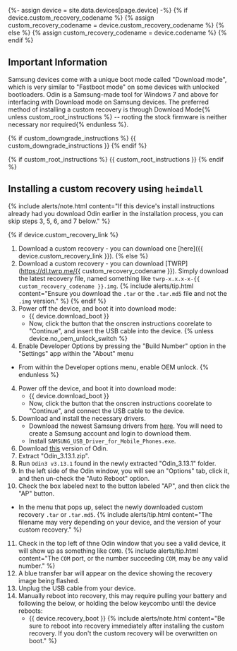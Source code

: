 {%- assign device = site.data.devices[page.device] -%}
{% if device.custom_recovery_codename %}
{% assign custom_recovery_codename = device.custom_recovery_codename %}
{% else %}
{% assign custom_recovery_codename = device.codename %}
{% endif %}

## Important Information

Samsung devices come with a unique boot mode called "Download mode", which is very similar to "Fastboot mode" on some devices with unlocked bootloaders.
Odin is a Samsung-made tool for Windows 7 and above for interfacing with Download mode on Samsung devices.
The preferred method of installing a custom recovery is through Download Mode{% unless custom_root_instructions %} -- rooting the stock firmware is neither necessary nor required{% endunless %}.

{% if custom_downgrade_instructions %}
{{ custom_downgrade_instructions }}
{% endif %}

{% if custom_root_instructions %}
{{ custom_root_instructions }}
{% endif %}

## Installing a custom recovery using `heimdall`

{% include alerts/note.html content="If this device's install instructions already had you download Odin earlier in the installation process, you can skip steps 3, 5, 6, and 7 below." %}

{% if device.custom_recovery_link %}
1. Download a custom recovery - you can download one [here]({{ device.custom_recovery_link }}).
{% else %}
1. Download a custom recovery - you can download [TWRP](https://dl.twrp.me/{{ custom_recovery_codename }}). Simply download the latest recovery file, named something like `twrp-x.x.x-x-{{ custom_recovery_codename }}.img`.
{% include alerts/tip.html content="Ensure you download the `.tar` or the `.tar.md5` file and not the `.img` version." %}
{% endif %}
2. Power off the device, and boot it into download mode:
    * {{ device.download_boot }}
    * Now, click the button that the onscren instructions coorelate to "Continue", and insert the USB cable into the device.
{% unless device.no_oem_unlock_switch %}
3. Enable Developer Options by pressing the "Build Number" option in the "Settings" app within the "About" menu
 * From within the Developer options menu, enable OEM unlock.
{% endunless %}
4. Power off the device, and boot it into download mode:
    * {{ device.download_boot }}
    * Now, click the button that the onscren instructions coorelate to "Continue", and connect the USB cable to the device.
5. Download and install the necessary drivers.
    * Download the newest Samsung drivers from [here](https://developer.samsung.com/mobile/android-usb-driver.html). You will need to create a Samsung account and login to download them.
    * Install `SAMSUNG_USB_Driver_for_Mobile_Phones.exe`.
6. Download [this](https://androidfilehost.com/?fid=4349826312261712202) version of Odin.
7. Extract "Odin_3.13.1.zip".
8. Run `Odin3 v3.13.1` found in the newly  extracted "Odin_3.13.1" folder.
9. In the left side of the Odin window, you will see an "Options" tab, click it, and then un-check the "Auto Reboot" option.
10. Check the box labeled next to the button labeled "AP", and then click the "AP" button.
 * In the menu that pops up, select the newly downloaded custom recovery `.tar` or `.tar.md5`.
  {% include alerts/tip.html content="The filename may very depending on your device, and the version of your custom recovery." %}
11. Check in the top left of thne Odin window that you see a valid device, it will show up as something like `COM0`.
 {% include alerts/tip.html content="The `COM` port, or the number succeeding `COM`, may be any valid number." %}
12. A blue transfer bar will appear on the device showing the recovery image being flashed.
13. Unplug the USB cable from your device.
14. Manually reboot into recovery, this may require pulling your battery and following the below, or holding the below keycombo until the device reboots:
    * {{ device.recovery_boot }}
    {% include alerts/note.html content="Be sure to reboot into recovery immediately after installing the custom recovery. If you don't the custom recovery will be overwritten on boot." %}
